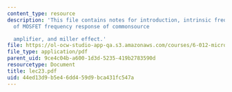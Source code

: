 ```yaml
---
content_type: resource
description: 'This file contains notes for introduction, intrinsic frequency response
  of MOSFET frequency response of commonsource

  amplifier, and miller effect.'
file: https://ol-ocw-studio-app-qa.s3.amazonaws.com/courses/6-012-microelectronic-devices-and-circuits-fall-2005/44ed13d9b5e46dd459d9bca431fc547a_lec23.pdf
file_type: application/pdf
parent_uid: 9ce4c04b-a600-1d3d-5235-419b2783590d
resourcetype: Document
title: lec23.pdf
uid: 44ed13d9-b5e4-6dd4-59d9-bca431fc547a
---
```

